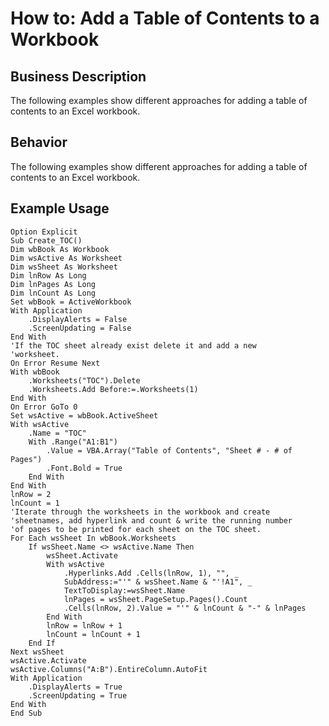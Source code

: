 # How to: Add a Table of Contents to a Workbook

## Business Description
The following examples show different approaches for adding a table of contents to an Excel workbook.

## Behavior
The following examples show different approaches for adding a table of contents to an Excel workbook.

## Example Usage
```vba
Option Explicit 
Sub Create_TOC() 
Dim wbBook As Workbook 
Dim wsActive As Worksheet 
Dim wsSheet As Worksheet 
Dim lnRow As Long 
Dim lnPages As Long 
Dim lnCount As Long 
Set wbBook = ActiveWorkbook 
With Application 
    .DisplayAlerts = False 
    .ScreenUpdating = False 
End With 
'If the TOC sheet already exist delete it and add a new 
'worksheet. 
On Error Resume Next 
With wbBook 
    .Worksheets("TOC").Delete 
    .Worksheets.Add Before:=.Worksheets(1) 
End With 
On Error GoTo 0 
Set wsActive = wbBook.ActiveSheet 
With wsActive 
    .Name = "TOC" 
    With .Range("A1:B1") 
        .Value = VBA.Array("Table of Contents", "Sheet # - # of Pages") 
        .Font.Bold = True 
    End With 
End With 
lnRow = 2 
lnCount = 1 
'Iterate through the worksheets in the workbook and create 
'sheetnames, add hyperlink and count & write the running number 
'of pages to be printed for each sheet on the TOC sheet. 
For Each wsSheet In wbBook.Worksheets 
    If wsSheet.Name <> wsActive.Name Then 
        wsSheet.Activate 
        With wsActive 
            .Hyperlinks.Add .Cells(lnRow, 1), "", _ 
            SubAddress:="'" & wsSheet.Name & "'!A1", _ 
            TextToDisplay:=wsSheet.Name 
            lnPages = wsSheet.PageSetup.Pages().Count 
            .Cells(lnRow, 2).Value = "'" & lnCount & "-" & lnPages 
        End With 
        lnRow = lnRow + 1 
        lnCount = lnCount + 1 
    End If 
Next wsSheet 
wsActive.Activate 
wsActive.Columns("A:B").EntireColumn.AutoFit 
With Application 
    .DisplayAlerts = True 
    .ScreenUpdating = True 
End With 
End Sub
```